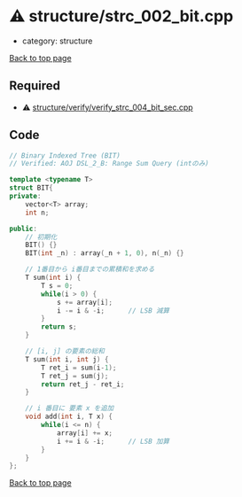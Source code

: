 <!-- mathjax config similar to math.stackexchange -->
<script type="text/javascript" async
  src="https://cdnjs.cloudflare.com/ajax/libs/mathjax/2.7.5/MathJax.js?config=TeX-MML-AM_CHTML">
</script>
<script type="text/x-mathjax-config">
  MathJax.Hub.Config({
    TeX: { equationNumbers: { autoNumber: "AMS" }},
    tex2jax: {
      inlineMath: [ ['$','$'] ],
      processEscapes: true
    },
    "HTML-CSS": { matchFontHeight: false },
    displayAlign: "left",
    displayIndent: "2em"
  });
</script>

<script type="text/javascript" src="https://cdnjs.cloudflare.com/ajax/libs/jquery/3.4.1/jquery.min.js"></script>
<script src="https://cdn.jsdelivr.net/npm/jquery-balloon-js@1.1.2/jquery.balloon.min.js" integrity="sha256-ZEYs9VrgAeNuPvs15E39OsyOJaIkXEEt10fzxJ20+2I=" crossorigin="anonymous"></script>
<script type="text/javascript" src="../../assets/js/copy-button.js"></script>
<link rel="stylesheet" href="../../assets/css/copy-button.css" />


# :warning: structure/strc_002_bit.cpp
* category: structure


[Back to top page](../../index.html)



## Required
* :warning: [structure/verify/verify_strc_004_bit_sec.cpp](verify/verify_strc_004_bit_sec.cpp.html)


## Code
```cpp
// Binary Indexed Tree (BIT)
// Verified: AOJ DSL_2_B: Range Sum Query (intのみ)

template <typename T>
struct BIT{
private:
    vector<T> array;
    int n;

public:
    // 初期化
    BIT() {}
    BIT(int _n) : array(_n + 1, 0), n(_n) {}

    // 1番目から i番目までの累積和を求める
    T sum(int i) {
        T s = 0;
        while(i > 0) {
            s += array[i];
            i -= i & -i;      // LSB 減算
        }
        return s;
    }

    // [i, j] の要素の総和
    T sum(int i, int j) {
        T ret_i = sum(i-1);
        T ret_j = sum(j);
        return ret_j - ret_i;
    }

    // i 番目に 要素 x を追加
    void add(int i, T x) {
        while(i <= n) {
            array[i] += x;
            i += i & -i;      // LSB 加算
        }
    }
};

```

[Back to top page](../../index.html)

